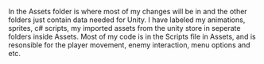 In the Assets folder is where most of my changes will be in and the other folders just contain data needed for Unity.
I have labeled my animations, sprites, c# scripts, my imported assets from the unity store in seperate folders inside Assets.
Most of my code is in the Scripts file in Assets, and is resonsible for the player movement, enemy interaction, menu options and etc.
